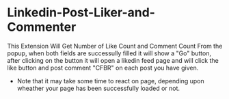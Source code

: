 # Linkedin-Post-Liker-and-Commenter
This Extension Will Get Number of Like Count and Comment Count From the popup, when both fields are successully filled it will show a "Go" button, after clicking on the button
it will open a likedin feed page and will click the like button and post comment "CFBR" on each post you have given.
- Note that it may take some time to react on page, depending upon wheather your page has been successfully loaded or not.
